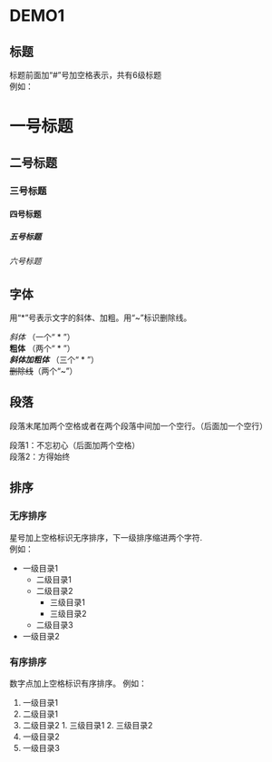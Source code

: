 # DEMO1

## 标题
标题前面加“#”号加空格表示，共有6级标题    
例如：
# 一号标题
## 二号标题
### 三号标题
#### 四号标题
##### 五号标题
###### 六号标题

## 字体
用“*”号表示文字的斜体、加粗。用“~”标识删除线。     
    
*斜体* （一个“ * ”）  
**粗体** （两个“ * ”）  
***斜体加粗体*** （三个“ * ”）   
~~删除线~~（两个“~”）  

## 段落
段落末尾加两个空格或者在两个段落中间加一个空行。（后面加一个空行）

段落1：不忘初心（后面加两个空格）  
段落2：方得始终

## 排序
### 无序排序
星号加上空格标识无序排序，下一级排序缩进两个字符.  
例如：
* 一级目录1
  * 二级目录1
  * 二级目录2
    * 三级目录1
	* 三级目录2
  * 二级目录3
* 一级目录2

### 有序排序
数字点加上空格标识有序排序。
例如：
1. 一级目录1
  1. 二级目录1
  2. 二级目录2
    1. 三级目录1 
	2. 三级目录2
2. 一级目录2
3. 一级目录3